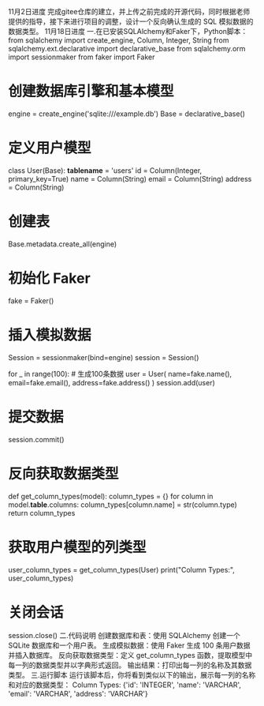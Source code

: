 11月2日进度
完成gitee仓库的建立，并上传之前完成的开源代码，同时根据老师提供的指导，接下来进行项目的调整，设计一个反向确认生成的 SQL 模拟数据的数据类型。
11月18日进度
一.在已安装SQLAlchemy和Faker下，Python脚本：
from sqlalchemy import create_engine, Column, Integer, String
from sqlalchemy.ext.declarative import declarative_base
from sqlalchemy.orm import sessionmaker
from faker import Faker

# 创建数据库引擎和基本模型
engine = create_engine('sqlite:///example.db')
Base = declarative_base()

# 定义用户模型
class User(Base):
    __tablename__ = 'users'
    id = Column(Integer, primary_key=True)
    name = Column(String)
    email = Column(String)
    address = Column(String)

# 创建表
Base.metadata.create_all(engine)

# 初始化 Faker
fake = Faker()

# 插入模拟数据
Session = sessionmaker(bind=engine)
session = Session()

for _ in range(100):  # 生成100条数据
    user = User(
        name=fake.name(),
        email=fake.email(),
        address=fake.address()
    )
    session.add(user)

# 提交数据
session.commit()

# 反向获取数据类型
def get_column_types(model):
    column_types = {}
    for column in model.__table__.columns:
        column_types[column.name] = str(column.type)
    return column_types

# 获取用户模型的列类型
user_column_types = get_column_types(User)
print("Column Types:", user_column_types)

# 关闭会话
session.close()
二.代码说明
创建数据库和表：使用 SQLAlchemy 创建一个 SQLite 数据库和一个用户表。
生成模拟数据：使用 Faker 生成 100 条用户数据并插入数据库。
反向获取数据类型：定义 get_column_types 函数，提取模型中每一列的数据类型并以字典形式返回。
输出结果：打印出每一列的名称及其数据类型。
三.运行脚本
运行该脚本后，你将看到类似以下的输出，展示每一列的名称和对应的数据类型：
Column Types: {'id': 'INTEGER', 'name': 'VARCHAR', 'email': 'VARCHAR', 'address': 'VARCHAR'}
